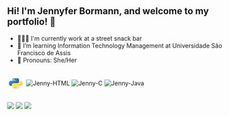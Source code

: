 ## Hi! I'm Jennyfer Bormann, and welcome to my portfolio! 👋


- 👩🏻‍💻 I'm currently work at a street snack bar
- 📖 I’m learning Information Technology Management at Universidade São Francisco de Assis
- 🌱 Pronouns: She/Her

<div style="display: inline_block"><br>
 <img align="center" alt="Jenny-Python" height="30" width="40" src="https://raw.githubusercontent.com/devicons/devicon/master/icons/python/python-original.svg">
<img align="center" alt="Jenny-HTML" height="30" width="45" src="https://img.shields.io/badge/HTML-239120?style=for-the-badge&logo=html5&logoColor=white">
<img align="center" alt="Jenny-C" height="30" width="40" src="https://img.shields.io/badge/C-00599C?style=for-the-badge&logo=c&logoColor=white">
<img align="center" alt="Jenny-Java" height="30" width="40" src="https://img.shields.io/badge/Java-ED8B00?style=for-the-badge&logo=openjdk&logoColor=white">
</div>

##

<div> 
  <a href="https://instagram.com/jennyfer.exe" target="_blank"><img src="https://img.shields.io/badge/-Instagram-%23E4405F?style=for-the-badge&logo=instagram&logoColor=white" target="_blank"></a>
  <a href = "mailto:j.bormann2works@gmail.com"><img src="https://img.shields.io/badge/-Gmail-%23333?style=for-the-badge&logo=gmail&logoColor=white" target="_blank"></a>
  <a href="https://www.linkedin.com/in/jennyfer-bormann-908596295" target="_blank"><img src="https://img.shields.io/badge/-LinkedIn-%230077B5?style=for-the-badge&logo=linkedin&logoColor=white" target="_blank"></a>   
</div>
